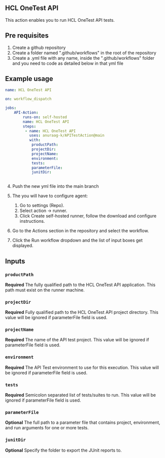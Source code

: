 ## HCL OneTest API
This action enables you to run HCL OneTest API tests.

## Pre requisites

1. Create a github repository
2. Create a folder named ".github/workflows" in the root of the repository
3. Create a .yml file with any name, inside the ".github/workflows" folder and you need to code as detailed below in that yml file

## Example usage

```yaml
name: HCL OneTest API

on: workflow_dispatch

jobs:
    API-Action:
        runs-on: self-hosted
        name: HCL OneTest API
        steps:
         - name: HCL OneTest API
           uses: anuraag-k/APITestAction@main
           with:
            productPath: 
            projectDir: 
            projectName: 
            environment: 
            tests: 
            parameterFile: 
            junitDir: 
            
```
4. Push the new yml file into the main branch
5. The you will have to configure agent:
    1. Go to settings (Repo).
    2. Select action -> runner.
    3. Click Create self-hosted runner, follow the download and configure instructions.

6. Go to the Actions section in the repository and select the workflow.
7. Click the Run workflow dropdown and the list of input boxes get displayed.

## Inputs

### `productPath`

**Required** The fully qualified path to the HCL OneTest API application. This path must exist on the runner machine.

### `projectDir`

**Required** Fully qualified path to the HCL OneTest API project directory. This value will be ignored if parameterFile field is used.

### `projectName`

**Required** The name of the API test project. This value will be ignored if parameterFile field is used.

### `environment`

**Required** The API Test environment to use for this execution. This value will be ignored if parameterFile field is used.

### `tests`

**Required** Semicolon separated list of tests/suites to run. This value will be ignored if parameterFile field is used.

### `parameterFile`

**Optional** The full path to a parameter file that contains project, environment, and run arguments for one or more tests.

### `junitDir`

**Optional** Specify the folder to export the JUnit reports to.
